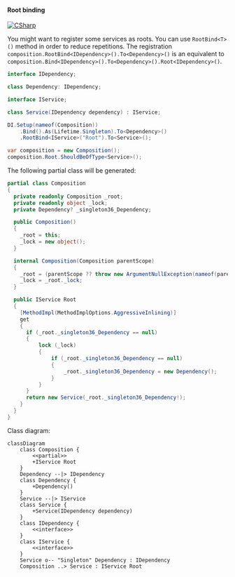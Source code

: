 #### Root binding

[![CSharp](https://img.shields.io/badge/C%23-code-blue.svg)](../tests/Pure.DI.UsageTests/Basics/RootBindScenario.cs)

You might want to register some services as roots. You can use `RootBind<T>()` method in order to reduce repetitions. The registration `composition.RootBind<IDependency>().To<Dependency>()` is an equivalent to `composition.Bind<IDependency>().To<Dependency>().Root<IDependency>()`.


```c#
interface IDependency;

class Dependency: IDependency;

interface IService;

class Service(IDependency dependency) : IService;

DI.Setup(nameof(Composition))
    .Bind().As(Lifetime.Singleton).To<Dependency>()
    .RootBind<IService>("Root").To<Service>();

var composition = new Composition();
composition.Root.ShouldBeOfType<Service>();
```

The following partial class will be generated:

```c#
partial class Composition
{
  private readonly Composition _root;
  private readonly object _lock;
  private Dependency? _singleton36_Dependency;

  public Composition()
  {
    _root = this;
    _lock = new object();
  }

  internal Composition(Composition parentScope)
  {
    _root = (parentScope ?? throw new ArgumentNullException(nameof(parentScope)))._root;
    _lock = _root._lock;
  }

  public IService Root
  {
    [MethodImpl(MethodImplOptions.AggressiveInlining)]
    get
    {
      if (_root._singleton36_Dependency == null)
      {
          lock (_lock)
          {
              if (_root._singleton36_Dependency == null)
              {
                  _root._singleton36_Dependency = new Dependency();
              }
          }
      }
      return new Service(_root._singleton36_Dependency!);
    }
  }
}
```

Class diagram:

```mermaid
classDiagram
	class Composition {
		<<partial>>
		+IService Root
	}
	Dependency --|> IDependency
	class Dependency {
		+Dependency()
	}
	Service --|> IService
	class Service {
		+Service(IDependency dependency)
	}
	class IDependency {
		<<interface>>
	}
	class IService {
		<<interface>>
	}
	Service o-- "Singleton" Dependency : IDependency
	Composition ..> Service : IService Root
```

